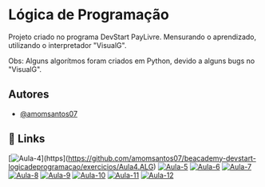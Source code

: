 
# Lógica de Programação

Projeto criado no programa DevStart PayLivre. Mensurando o aprendizado, utilizando o interpretador "VisualG".

Obs: Alguns algorítmos foram criados em Python, devido a alguns bugs no "VisualG". 


## Autores

- [@amomsantos07](https://www.github.com/amomsantos07)


## 🔗 Links
[![Aula-4](https://)](https](https://github.com/amomsantos07/beacademy-devstart-logicadeprogramacao/exercicios/Aula4.ALG)
[![Aula-5](https://)](https)
[![Aula-6](https://)](https)
[![Aula-7](https://)](https)
[![Aula-8](https://)](https)
[![Aula-9](https://)](https)
[![Aula-10](https://)](https)
[![Aula-11](https://)](https)
[![Aula-12](https://)](https)

